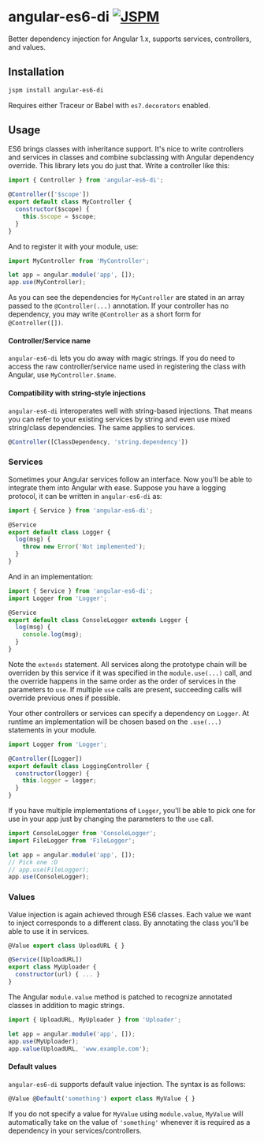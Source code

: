 # angular-es6-di [![JSPM](https://img.shields.io/badge/JSPM-angular--es6--di-db772b.svg?style=flat-square)](http://kasperlewau.github.io/registry/#/?q=angular-es6-di)
Better dependency injection for Angular 1.x, supports services, controllers, and values.

## Installation
```bash
jspm install angular-es6-di
```
Requires either Traceur or Babel with `es7.decorators` enabled.

## Usage
ES6 brings classes with inheritance support. It's nice to write controllers and services in classes and combine subclassing with Angular dependency override. This library lets you do just that. Write a controller like this:
```js
import { Controller } from 'angular-es6-di';

@Controller(['$scope'])
export default class MyController {
  constructor($scope) {
    this.$scope = $scope;
  }
}
```
And to register it with your module, use:
```js
import MyController from 'MyController';

let app = angular.module('app', []);
app.use(MyController);
```
As you can see the dependencies for `MyController` are stated in an array passed to the `@Controller(...)` annotation. If your controller has no dependency, you may write `@Controller` as a short form for `@Controller([])`.

#### Controller/Service name
`angular-es6-di` lets you do away with magic strings. If you do need to access the raw controller/service name used in registering the class with Angular, use `MyController.$name`.

#### Compatibility with string-style injections
`angular-es6-di` interoperates well with string-based injections. That means you can refer to your existing services by string and even use mixed string/class dependencies. The same applies to services.
```js
@Controller([ClassDependency, 'string.dependency'])
```

### Services
Sometimes your Angular services follow an interface. Now you'll be able to integrate them into Angular with ease. Suppose you have a logging protocol, it can be written in `angular-es6-di` as:
```js
import { Service } from 'angular-es6-di';

@Service
export default class Logger {
  log(msg) {
    throw new Error('Not implemented');
  }
}
```
And in an implementation:
```js
import { Service } from 'angular-es6-di';
import Logger from 'Logger';

@Service
export default class ConsoleLogger extends Logger {
  log(msg) {
    console.log(msg);
  }
}
```
Note the `extends` statement. All services along the prototype chain will be overriden by this service if it was specified in the `module.use(...)` call, and the override happens in the same order as the order of services in the parameters to `use`. If multiple `use` calls are present, succeeding calls will override previous ones if possible.

Your other controllers or services can specify a dependency on `Logger`. At runtime an implementation will be chosen based on the `.use(...)` statements in your module.
```js
import Logger from 'Logger';

@Controller([Logger])
export default class LoggingController {
  constructor(logger) {
    this.logger = logger;
  }
}
```
If you have multiple implementations of `Logger`, you'll be able to pick one for use in your app just by changing the parameters to the `use` call.
```js
import ConsoleLogger from 'ConsoleLogger';
import FileLogger from 'FileLogger';

let app = angular.module('app', []);
// Pick one :D
// app.use(FileLogger);
app.use(ConsoleLogger);
```

### Values
Value injection is again achieved through ES6 classes. Each value we want to inject corresponds to a different class. By annotating the class you'll be able to use it in services.
```js
@Value export class UploadURL { }

@Service([UploadURL])
export class MyUploader {
  constructor(url) { ... }
}
```
The Angular `module.value` method is patched to recognize annotated classes in addition to magic strings.
```js
import { UploadURL, MyUploader } from 'Uploader';

let app = angular.module('app', []);
app.use(MyUploader);
app.value(UploadURL, 'www.example.com');
```
#### Default values
`angular-es6-di` supports default value injection. The syntax is as follows:
```js
@Value @Default('something') export class MyValue { }
```
If you do not specify a value for `MyValue` using `module.value`, `MyValue` will automatically take on the value of `'something'` whenever it is required as a dependency in your services/controllers.
